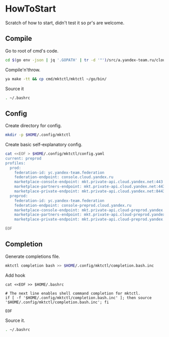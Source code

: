 # HowToStart

Scratch of how to start, didn't test it so pr's are welcome.

## Compile

Go to root of cmd's code.

```bash
cd $(go env -json | jq '.GOPATH' | tr -d '"')/src/a.yandex-team.ru/cloud/marketplace/mktctl
```

Compile'n'throw.

```bash
ya make -tt && cp cmd/mktctl/mktctl ~/go/bin/
```

Source it

```bash
. ~/.bashrc
```

## Config

Create directory for config.

```bash
mkdir -p $HOME/.config/mktctl
```

Create basic self-explanatory config.

```bash
cat <<EOF > $HOME/.config/mktctl/config.yaml
current: preprod
profiles: 
  prod:
    federation-id: yc.yandex-team.federation
    federation-endpoint: console.cloud.yandex.ru
    marketplace-console-endpoint: mkt.private-api.cloud.yandex.net:443
    marketplace-partners-endpoint: mkt.private-api.cloud.yandex.net:443
    marketplace-private-endpoint: mkt.private-api.cloud.yandex.net:8443
  preprod:
    federation-id: yc.yandex-team.federation
    federation-endpoint: console-preprod.cloud.yandex.ru
    marketplace-console-endpoint: mkt.private-api.cloud-preprod.yandex.net:443
    marketplace-partners-endpoint: mkt.private-api.cloud-preprod.yandex.net:443
    marketplace-private-endpoint: mkt.private-api.cloud-preprod.yandex.net:8443 

EOF
```

## Completion

Generate completions file.

```bash
mktctl completion bash >> $HOME/.config/mktctl/completion.bash.inc
```

Add hook

``` 
cat <<EOF >> $HOME/.bashrc

# The next line enables shell command completion for mktctl.
if [ -f '$HOME/.config/mktctl/completion.bash.inc' ]; then source '$HOME/.config/mktctl/completion.bash.inc'; fi

EOF
```

Source it.

```bash
. ~/.bashrc
```
